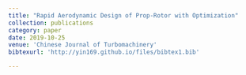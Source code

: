 ```yaml
---
title: "Rapid Aerodynamic Design of Prop-Rotor with Optimization"
collection: publications
category: paper
date: 2019-10-25
venue: 'Chinese Journal of Turbomachinery'
bibtexurl: 'http://yin169.github.io/files/bibtex1.bib'

---
```

